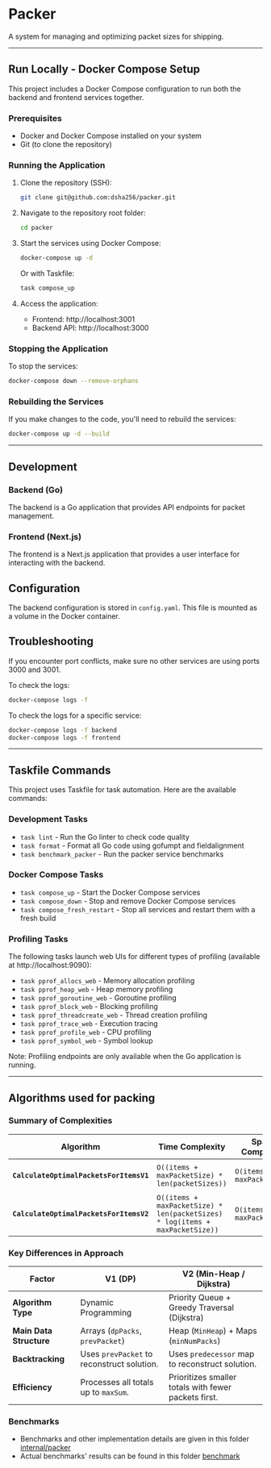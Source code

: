 # Packer

A system for managing and optimizing packet sizes for shipping.

---

## Run Locally - Docker Compose Setup

This project includes a Docker Compose configuration to run both the backend and frontend services together.

### Prerequisites

- Docker and Docker Compose installed on your system
- Git (to clone the repository)

### Running the Application

1. Clone the repository (SSH):
   ```bash
   git clone git@github.com:dsha256/packer.git
   ```
2. Navigate to the repository root folder:
   ```bash
   cd packer
   ```

3. Start the services using Docker Compose:
   ```bash
   docker-compose up -d
   ```
   Or with Taskfile:
   ```bash
   task compose_up
   ```

4. Access the application:
   - Frontend: http://localhost:3001
   - Backend API: http://localhost:3000

### Stopping the Application

To stop the services:
```bash
docker-compose down --remove-orphans
```

### Rebuilding the Services

If you make changes to the code, you'll need to rebuild the services:
```bash
docker-compose up -d --build
```

---

## Development

### Backend (Go)

The backend is a Go application that provides API endpoints for packet management.

### Frontend (Next.js)

The frontend is a Next.js application that provides a user interface for interacting with the backend.

## Configuration

The backend configuration is stored in `config.yaml`. This file is mounted as a volume in the Docker container.

## Troubleshooting

If you encounter port conflicts, make sure no other services are using ports 3000 and 3001.

To check the logs:
```bash
docker-compose logs -f
```

To check the logs for a specific service:
```bash
docker-compose logs -f backend
docker-compose logs -f frontend
```

---

## Taskfile Commands

This project uses Taskfile for task automation. Here are the available commands:

### Development Tasks

- `task lint` - Run the Go linter to check code quality
- `task format` - Format all Go code using gofumpt and fieldalignment
- `task benchmark_packer` - Run the packer service benchmarks

### Docker Compose Tasks

- `task compose_up` - Start the Docker Compose services
- `task compose_down` - Stop and remove Docker Compose services
- `task compose_fresh_restart` - Stop all services and restart them with a fresh build

### Profiling Tasks

The following tasks launch web UIs for different types of profiling (available at http://localhost:9090):

- `task pprof_allocs_web` - Memory allocation profiling
- `task pprof_heap_web` - Heap memory profiling
- `task pprof_goroutine_web` - Goroutine profiling
- `task pprof_block_web` - Blocking profiling
- `task pprof_threadcreate_web` - Thread creation profiling
- `task pprof_trace_web` - Execution tracing
- `task pprof_profile_web` - CPU profiling
- `task pprof_symbol_web` - Symbol lookup

Note: Profiling endpoints are only available when the Go application is running. 

---

## Algorithms used for packing

### Summary of Complexities

| **Algorithm**                     | **Time Complexity**                                   | **Space Complexity**       | **Approach**                           |
|------------------------------------|------------------------------------------------------|-----------------------------|----------------------------------------|
| **`CalculateOptimalPacketsForItemsV1`** | `O((items + maxPacketSize) * len(packetSizes))`      | `O(items + maxPacketSize)` | Dynamic Programming (Backtracking)    |
| **`CalculateOptimalPacketsForItemsV2`** | `O((items + maxPacketSize) * len(packetSizes) * log(items + maxPacketSize))` | `O(items + maxPacketSize)` | Dijkstra's Algorithm with Min-Heap    |

### Key Differences in Approach

| **Factor**               | **V1 (DP)**                                | **V2 (Min-Heap / Dijkstra)**             |
|--------------------------|--------------------------------------------|------------------------------------------|
| **Algorithm Type**       | Dynamic Programming                        | Priority Queue + Greedy Traversal (Dijkstra) |
| **Main Data Structure**  | Arrays (`dpPacks`, `prevPacket`)            | Heap (`MinHeap`) + Maps (`minNumPacks`)  |
| **Backtracking**         | Uses `prevPacket` to reconstruct solution. | Uses `predecessor` map to reconstruct solution. |
| **Efficiency**           | Processes all totals up to `maxSum`.       | Prioritizes smaller totals with fewer packets first. |

### Benchmarks

- Benchmarks and other implementation details are given in this folder [internal/packer](https://github.com/dsha256/packer/tree/main/internal/packer)
- Actual benchmarks' results can be found in this folder [benchmark](https://github.com/dsha256/packer/tree/main/benchmark)